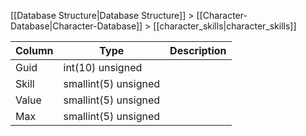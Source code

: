 [[Database Structure|Database Structure]] > [[Character-Database|Character-Database]] > [[character_skills|character_skills]]

Column | Type | Description
--- | --- | ---
Guid | int(10) unsigned | 
Skill | smallint(5) unsigned | 
Value | smallint(5) unsigned | 
Max | smallint(5) unsigned | 

